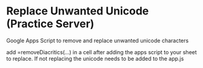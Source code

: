 # Replace Unwanted Unicode (Practice Server)
Google Apps Script to remove and replace unwanted unicode characters


add =removeDiacritics(...) in a cell after adding the apps script to your sheet to replace. If not replacing the unicode needs to be added to the app.js